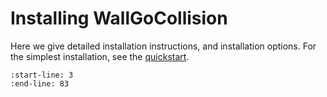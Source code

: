 # Installing WallGoCollision

Here we give detailed installation instructions, and installation options. For the simplest installation, see the [quickstart](quickstart.md).

```{include} ../../README.md
:start-line: 3
:end-line: 83
```
